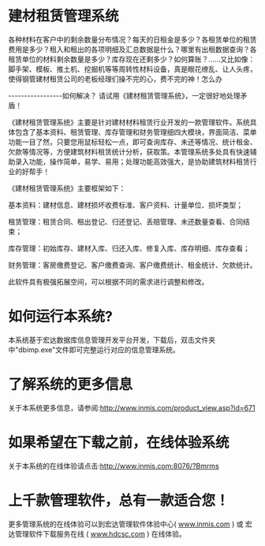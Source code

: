# 建材租赁管理系统

   各种材料在客户中的剩余数量分布情况？每天的日租金是多少？各租赁单位的租赁费用是多少？租入和租出的各项明细及汇总数据是什么？哪里有出租数据查询？各租赁单位的材料剩余数量是多少？库存现在还剩多少？如何算账？......又比如像：脚手架、模板、推土机、挖掘机等等周转性材料设备，真是眼花缭乱、让人头疼，使得钢管建材租赁公司的老板经理们操不完的心，费不完的神！怎么办

-----------------如何解决？     请试用《建材租赁管理系统》，一定很好地处理矛盾！

《建材租赁管理系统》主要是针对建材材料租赁行业开发的一款管理软件。系统具体包含了基本资料、租赁管理、库存管理和财务管理细四大模块，界面简洁、菜单功能一目了然，只要您用鼠标轻松一点，即可查询库存、未还等情况、统计租金、欠款等情况等，方便建筑材料租赁统计分析，获取策。本管理系统多处具有快速辅助录入功能，操作简单，易学、易用；处理功能高效强大，是协助建筑材料租赁行业的好帮手！

《建材租赁管理系统》主要框架如下：

基本资料：建材信息、建材损坏收费标准、客户资料、计量单位、损坏类型；

租赁管理：租赁合同、租出登记、归还登记、丢赔管理、未还数量查看、合同结束；

库存管理：初始库存、建材入库、归还入库、修复入库、库存明细、库存查看；

财务管理：客房缴费登记、客户缴费查询、客户缴费统计、租金统计、欠款统计。

此软件具有极强拓展空间，可以根据不同的需求进行调整和修改。

# 如何运行本系统?

本系统基于宏达数据库信息管理开发平台开发，下载后，双击文件夹中"dbimp.exe"文件即可完整运行对应的信息管理系统。

# 了解系统的更多信息

关于本系统更多信息，请参阅:http://www.inmis.com/product_view.asp?id=671

# 如果希望在下载之前，在线体验系统

关于本系统的在线体验请点击:http://www.inmis.com:8076/?Bmrms

# 上千款管理软件，总有一款适合您！

更多管理系统的在线体验可以到宏达管理软件体验中心( www.inmis.com ) 或 宏达管理软件下载服务在线 ( www.hdcsc.com ) 在线体验。

